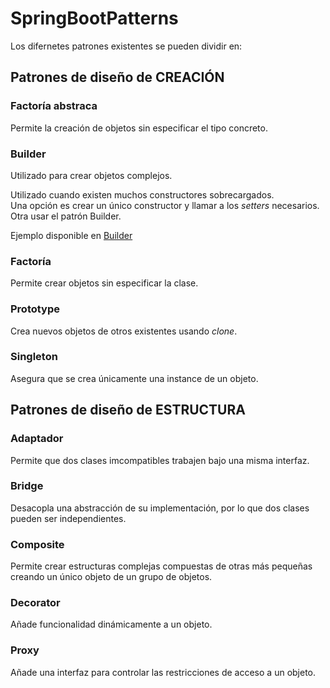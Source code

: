 # SpringBootPatterns

Los difernetes patrones existentes se pueden dividir en:

## Patrones de diseño de CREACIÓN

### **Factoría abstraca**

Permite la creación de objetos sin especificar el tipo concreto.

### **Builder**

Utilizado para crear objetos complejos.  

Utilizado cuando existen muchos constructores sobrecargados.  
Una opción es crear un único constructor y llamar a los _setters_ necesarios. Otra usar el patrón Builder.

Ejemplo disponible en [Builder](./demo/src/java/com/patterns/demo/builder)

### **Factoría**

Permite crear objetos sin especificar la clase.

### **Prototype**

Crea nuevos objetos de otros existentes usando _clone_.

### **Singleton**

Asegura que se crea únicamente una instance de un objeto.

## Patrones de diseño de ESTRUCTURA

### **Adaptador**

Permite que dos clases imcompatibles trabajen bajo una misma interfaz.

### **Bridge**

Desacopla una abstracción de su implementación, por lo que dos clases pueden ser independientes.

### **Composite**

Permite crear estructuras complejas compuestas de otras más pequeñas creando un único objeto de un grupo de objetos.

### **Decorator**

Añade funcionalidad dinámicamente a un objeto.

### **Proxy**

Añade una interfaz para controlar las restricciones de acceso a un objeto.
